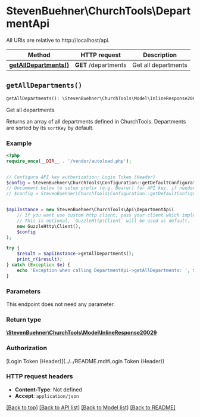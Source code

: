 # StevenBuehner\ChurchTools\DepartmentApi

All URIs are relative to http://localhost/api.

Method | HTTP request | Description
------------- | ------------- | -------------
[**getAllDepartments()**](DepartmentApi.md#getAllDepartments) | **GET** /departments | Get all departments


## `getAllDepartments()`

```php
getAllDepartments(): \StevenBuehner\ChurchTools\Model\InlineResponse20029
```

Get all departments

Returns an array of all departments defined in ChurchTools. Departments are sorted by its `sortKey` by default.

### Example

```php
<?php
require_once(__DIR__ . '/vendor/autoload.php');


// Configure API key authorization: Login Token (Header)
$config = StevenBuehner\ChurchTools\Configuration::getDefaultConfiguration()->setApiKey('Authorization', 'YOUR_API_KEY');
// Uncomment below to setup prefix (e.g. Bearer) for API key, if needed
// $config = StevenBuehner\ChurchTools\Configuration::getDefaultConfiguration()->setApiKeyPrefix('Authorization', 'Bearer');


$apiInstance = new StevenBuehner\ChurchTools\Api\DepartmentApi(
    // If you want use custom http client, pass your client which implements `GuzzleHttp\ClientInterface`.
    // This is optional, `GuzzleHttp\Client` will be used as default.
    new GuzzleHttp\Client(),
    $config
);

try {
    $result = $apiInstance->getAllDepartments();
    print_r($result);
} catch (Exception $e) {
    echo 'Exception when calling DepartmentApi->getAllDepartments: ', $e->getMessage(), PHP_EOL;
}
```

### Parameters

This endpoint does not need any parameter.

### Return type

[**\StevenBuehner\ChurchTools\Model\InlineResponse20029**](../Model/InlineResponse20029.md)

### Authorization

[Login Token (Header)](../../README.md#Login Token (Header))

### HTTP request headers

- **Content-Type**: Not defined
- **Accept**: `application/json`

[[Back to top]](#) [[Back to API list]](../../README.md#endpoints)
[[Back to Model list]](../../README.md#models)
[[Back to README]](../../README.md)
